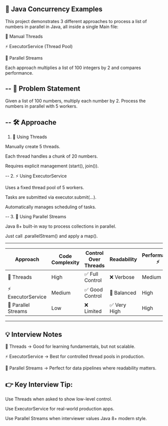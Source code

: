 🚀 Java Concurrency Examples
--
This project demonstrates 3 different approaches to process a list of numbers in parallel in Java, all inside a single Main file:

🧵 Manual Threads

⚡ ExecutorService (Thread Pool)

🌊 Parallel Streams

Each approach multiplies a list of 100 integers by 2 and compares performance.

--
📌 Problem Statement
-
Given a list of 100 numbers, multiply each number by 2.
Process the numbers in parallel with 5 workers.

--
🛠️ Approache
-
1. 🧵 Using Threads

Manually create 5 threads.

Each thread handles a chunk of 20 numbers.

Requires explicit management (start(), join()).

--
2. ⚡ Using ExecutorService

Uses a fixed thread pool of 5 workers.

Tasks are submitted via executor.submit(...).

Automatically manages scheduling of tasks.

--
3. 🌊 Using Parallel Streams

Java 8+ built-in way to process collections in parallel.

Just call .parallelStream() and apply a map().

---------------------------------------------------------------------------
| Approach            | Code Complexity | Control Over Threads | Readability | Performance ⚡ |
| ------------------- | --------------- | -------------------- | ----------- | ------------- |
| 🧵 Threads          | High            | ✅ Full Control       | ❌ Verbose   | Medium        |
| ⚡ ExecutorService   | Medium          | ✅ Good Control       | 🙂 Balanced | High          |
| 🌊 Parallel Streams | Low             | ❌ Limited            | ✅ Very High | High          |
----------------------------------------------------------------------------------
💡 Interview Notes
-
🧵 Threads → Good for learning fundamentals, but not scalable.

⚡ ExecutorService → Best for controlled thread pools in production.

🌊 Parallel Streams → Perfect for data pipelines where readability matters.

👉 Key Interview Tip:
-
Use Threads when asked to show low-level control.

Use ExecutorService for real-world production apps.

Use Parallel Streams when interviewer values Java 8+ modern style.
